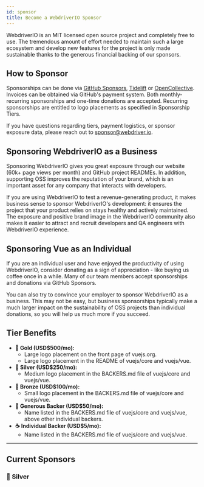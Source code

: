 ```yaml
---
id: sponsor
title: Become a WebdriverIO Sponsor
---
```


WebdriverIO is an MIT licensed open source project and completely free to use. The tremendous amount of effort needed to maintain such a large ecosystem and develop new features for the project is only made sustainable thanks to the generous financial backing of our sponsors.

## How to Sponsor​
Sponsorships can be done via [GitHub Sponsors](https://github.com/sponsors/webdriverio), [Tidelift](enterprise) or [OpenCollective](https://opencollective.com/webdriverio). Invoices can be obtained via GitHub's payment system. Both monthly-recurring sponsorships and one-time donations are accepted. Recurring sponsorships are entitled to logo placements as specified in Sponsorship Tiers.

If you have questions regarding tiers, payment logistics, or sponsor exposure data, please reach out to [sponsor@webdriver.io](mailto:sponsor@webdriver.io).

## Sponsoring WebdriverIO as a Business​
Sponsoring WebdriverIO gives you great exposure through our website (60k+ page views per month) and GitHub project READMEs. In addition, supporting OSS improves the reputation of your brand, which is an important asset for any company that interacts with developers.

If you are using WebdriverIO to test a revenue-generating product, it makes business sense to sponsor WebdriverIO's development: it ensures the project that your product relies on stays healthy and actively maintained. The exposure and positive brand image in the WebdriverIO community also makes it easier to attract and recruit developers and QA engineers with WebdriverIO experience.

## Sponsoring Vue as an Individual​
If you are an individual user and have enjoyed the productivity of using WebdriverIO, consider donating as a sign of appreciation - like buying us coffee once in a while. Many of our team members accept sponsorships and donations via GitHub Sponsors.

You can also try to convince your employer to sponsor WebdriverIO as a business. This may not be easy, but business sponsorships typically make a much larger impact on the sustainability of OSS projects than individual donations, so you will help us much more if you succeed.

## Tier Benefits​

- __🥇 Gold (USD$500/mo):__
  - Large logo placement on the front page of vuejs.org.
  - Large logo placement in the README of vuejs/core and vuejs/vue.
- __🥈 Silver (USD$250/mo):__
  - Medium logo placement in the BACKERS.md file of vuejs/core and vuejs/vue.
- __🥉 Bronze (USD$100/mo):__
  - Small logo placement in the BACKERS.md file of vuejs/core and vuejs/vue.
- __🍺 Generous Backer (USD$50/mo):__
  - Name listed in the BACKERS.md file of vuejs/core and vuejs/vue, above other individual backers.
- __☕️ Individual Backer (USD$5/mo):__
  - Name listed in the BACKERS.md file of vuejs/core and vuejs/vue.

---

## Current Sponsors

### 🥈 Silver

<ImageSwitcher
    lightImageSrc="/img/sponsors/lambdatest_black.svg"
    darkImageSrc="/img/sponsors/lambdatest_white.svg"
    alt="Lambdatest"
    link="https://www.lambdatest.com/"
/>
